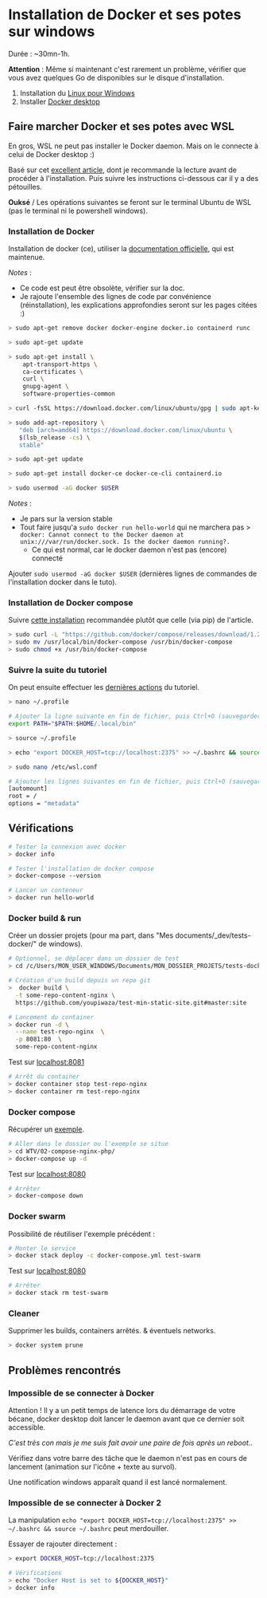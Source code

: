 # Installation de Docker et ses potes sur windows

Durée : ~30mn-1h.

**Attention** : Même si maintenant c'est rarement un problème, vérifier que vous avez quelques Go de disponibles sur le disque d'installation.

1. Installation du [Linux pour Windows](https://docs.microsoft.com/en-us/windows/wsl/install-win10)
2. Installer [Docker desktop](https://docs.docker.com/docker-for-windows/install/)

## Faire marcher Docker et ses potes avec WSL

En gros, WSL ne peut pas installer le Docker daemon. Mais on le connecte à celui de Docker desktop :)

Basé sur cet [excellent article](https://nickjanetakis.com/blog/setting-up-docker-for-windows-and-wsl-to-work-flawlessly), dont je recommande la lecture avant de procéder à l'installation. Puis suivre les instructions ci-dessous car il y a des pétouilles.

**Ouksé** / Les opérations suivantes se feront sur le terminal Ubuntu de WSL (pas le terminal ni le powershell windows).

### Installation de Docker

Installation de docker (ce), utiliser la [documentation officielle](https://docs.docker.com/install/linux/docker-ce/ubuntu/), qui est maintenue.

*Notes* :

- Ce code est peut être obsolète, vérifier sur la doc.
- Je rajoute l'ensemble des lignes de code par convénience (réinstallation), les explications approfondies seront sur les pages citées :)

```bash
> sudo apt-get remove docker docker-engine docker.io containerd runc

> sudo apt-get update

> sudo apt-get install \
    apt-transport-https \
    ca-certificates \
    curl \
    gnupg-agent \
    software-properties-common

> curl -fsSL https://download.docker.com/linux/ubuntu/gpg | sudo apt-key add -

> sudo add-apt-repository \
   "deb [arch=amd64] https://download.docker.com/linux/ubuntu \
   $(lsb_release -cs) \
   stable"

> sudo apt-get update

> sudo apt-get install docker-ce docker-ce-cli containerd.io

> sudo usermod -aG docker $USER
```

*Notes* :

- Je pars sur la version stable
- Tout faire jusqu'a `sudo docker run hello-world` qui ne marchera pas > `docker: Cannot connect to the Docker daemon at unix:///var/run/docker.sock. Is the docker daemon running?.`
  - Ce qui est normal, car le docker daemon n'est pas (encore) connecté

Ajouter `sudo usermod -aG docker $USER` (dernières lignes de commandes de l'installation docker dans le tuto).

### Installation de Docker compose

Suivre [cette installation](https://stackoverflow.com/questions/36685980/docker-is-installed-but-docker-compose-is-not-why/36689427#36689427) recommandée plutôt que celle (via pip) de l'article.

```bash
> sudo curl -L "https://github.com/docker/compose/releases/download/1.22.0/docker-compose-$(uname -s)-$(uname -m)"  -o /usr/local/bin/docker-compose
> sudo mv /usr/local/bin/docker-compose /usr/bin/docker-compose
> sudo chmod +x /usr/bin/docker-compose
```

### Suivre la suite du tutoriel

On peut ensuite effectuer les [dernières actions](https://nickjanetakis.com/blog/setting-up-docker-for-windows-and-wsl-to-work-flawlessly#install-docker-compose) du tutoriel.

```bash
> nano ~/.profile

# Ajouter la ligne suivante en fin de fichier, puis Ctrl+O (sauvegarder), puis Ctrl+X (sortir de l'éditeur)
export PATH="$PATH:$HOME/.local/bin"

> source ~/.profile

> echo "export DOCKER_HOST=tcp://localhost:2375" >> ~/.bashrc && source ~/.bashrc

> sudo nano /etc/wsl.conf

# Ajouter les lignes suivantes en fin de fichier, puis Ctrl+O (sauvegarder), puis Ctrl+X (sortir de l'éditeur)
[automount]
root = /
options = "metadata"
```

## Vérifications

```bash
# Tester la connexion avec docker
> docker info

# Tester l'installation de docker compose
> docker-compose --version

# Lancer un conteneur
> docker run hello-world

```

### Docker build & run

Créer un dossier projets (pour ma part, dans "Mes documents/_dev/tests-docker/" de windows).

```bash
# Optionnel, se déplacer dans un dossier de test
> cd /c/Users/MON_USER_WINDOWS/Documents/MON_DOSSIER_PROJETS/tests-docker/

# Création d'un build depuis un repo git
>  docker build \
  -t some-repo-content-nginx \
  https://github.com/youpiwaza/test-min-static-site.git#master:site

# Lancement du container
> docker run -d \
  --name test-repo-nginx  \
  -p 8081:80  \
  some-repo-content-nginx
```

Test sur [localhost:8081](http://localhost:8081/)

```bash
# Arrêt du container
> docker container stop test-repo-nginx
> docker container rm test-repo-nginx
```

### Docker compose

Récupérer un [exemple](https://github.com/youpiwaza/server-related-tutorials/tree/master/01-docker/04-my-tests/02-compose-nginx-php).

```bash
# Aller dans le dossier ou l'exemple se situe
> cd WTV/02-compose-nginx-php/
> docker-compose up -d
```

Test sur [localhost:8080](http://localhost:8080/)

```bash
# Arrêter
> docker-compose down
```

### Docker swarm

Possibilité de réutiliser l'exemple précédent :

```bash
# Monter le service
> docker stack deploy -c docker-compose.yml test-swarm
```

Test sur [localhost:8080](http://localhost:8080/)

```bash
# Arrêter
> docker stack rm test-swarm
```

### Cleaner

Supprimer les builds, containers arrêtés. & éventuels networks.

```bash
> docker system prune
```

## Problèmes rencontrés

### Impossible de se connecter à Docker

Attention ! Il y a un petit temps de latence lors du démarrage de votre bécane, docker desktop doit lancer le daemon avant que ce dernier soit accessible.

*C'est très con mais je me suis fait avoir une paire de fois après un reboot..*

Vérifiez dans votre barre des tâche que le daemon n'est pas en cours de lancement (animation sur l'icône + texte au survol).

Une notification windows apparaît quand il est lancé normalement.

### Impossible de se connecter à Docker 2

La manipulation `echo "export DOCKER_HOST=tcp://localhost:2375" >> ~/.bashrc && source ~/.bashrc` peut merdouiller.

Essayer de rajouter directement :

```bash
> export DOCKER_HOST=tcp://localhost:2375

# Vérifications
> echo "Docker Host is set to ${DOCKER_HOST}"
> docker info
```
